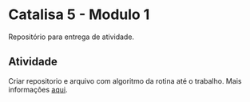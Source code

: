 # Catalisa 5 - Modulo 1
Repositório para entrega de atividade.

## Atividade
Criar repositorio e arquivo com algoritmo da rotina até o trabalho.
Mais informações [aqui](https://docs.google.com/document/d/157fine_63JRd_pVyUqnmdSbQuoBe9wXU8J0S-KtTg70/edit).
